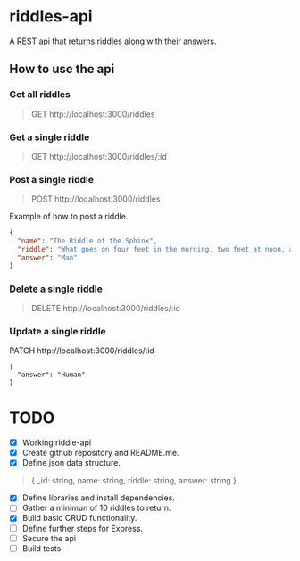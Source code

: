 # riddles-api

A REST api that returns riddles along with their answers.

## How to use the api

### Get all riddles

> GET http://localhost:3000/riddles

### Get a single riddle

> GET http://localhost:3000/riddles/:id

### Post a single riddle

> POST http://localhost:3000/riddles

Example of how to post a riddle.

```json
{
  "name": "The Riddle of the Sphinx",
  "riddle": "What goes on four feet in the morning, two feet at noon, and three feet in the evening?",
  "answer": "Man"
}
```

### Delete a single riddle

> DELETE http://localhost:3000/riddles/:id

### Update a single riddle

PATCH http://localhost:3000/riddles/:id

```
{
  "answer": "Human"
}
```

# TODO

- [x] Working riddle-api
- [x] Create github repository and README.me.
- [x] Define json data structure.

> {
> \_id: string,
> name: string,
> riddle: string,
> answer: string
> }

- [x] Define libraries and install dependencies.
- [ ] Gather a minimun of 10 riddles to return.
- [x] Build basic CRUD functionality.
- [ ] Define further steps for Express.
- [ ] Secure the api
- [ ] Build tests
